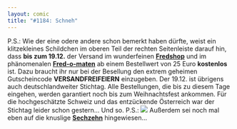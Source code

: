 ```yaml
---
layout: comic
title: "#1184: Schneh"
---
```


P.S.:
Wie der eine odere andere schon bemerkt haben dürfte, weist ein klitzekleines Schildchen im oberen Teil der rechten Seitenleiste darauf hin, dass <strong>bis zum 19.12.</strong> der Versand im wunderfeinen <a href="http://fredshop.spreadshirt.net/de/DE/Shop"><strong>Fredshop</strong></a> und im phänomenalen <a href="http://fred-o-mat.spreadshirt.net/de/DE/Shop"><strong>Fred-o-maten</strong></a> ab einem Bestellwert von 25 Euro <strong>kostenlos</strong> ist.
Dazu braucht ihr nur bei der Besellung den extrem geheimen Gutscheincode 
<strong>VERSANDFREIFEIERN</strong>
einzugeben.
Der 19.12. ist übrigens auch deutschlandweiter Stichtag. Alle Bestellungen, die bis zu diesem Tage eingehen, werden garantiert noch bis zum Weihnachtsfest ankommen. Für die hochgeschätzte Schweiz und das entzückende Österreich war der Stichtag leider schon gestern...
Und so.
P.S.:
<a href="http://www.fonflatter.de/advent08"><img src="http://www.fonflatter.de/adv08/kaefer.jpg"></a>
Außerdem sei noch mal eben auf die knuslige <a href="http://www.fonflatter.de/advent08"><strong>Sechzehn</strong></a> hingewiesen...
